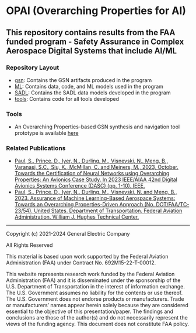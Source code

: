 # OPAI (Overarching Properties for AI)
## This repository contains results from the FAA funded program - Safety Assurance in Complex Aerospace Digital Systems that include AI/ML

### Repository Layout
- [gsn](https://github.com/ge-high-assurance/OPAI/tree/main/gsn): Contains the GSN artifacts produced in the program
- [ML](https://github.com/ge-high-assurance/OPAI/tree/main/ML): Contains data, code, and ML models used in the program
- [SADL](https://github.com/ge-high-assurance/OPAI/tree/main/SADL): Contains the SADL data models developed in the program
- [tools](https://github.com/ge-high-assurance/OPAI/tree/main/tools): Contains code for all tools developed

### Tools
- An Overarching Properties-based GSN synthesis and navigation tool prototype is available [here](https://github.com/ge-high-assurance/OPAI/releases/tag/gsn_v1) 


### Related Publications
- [Paul, S., Prince, D., Iyer, N., Durling, M., Visnevski, N., Meng, B., Varanasi, S.C., Siu, K., McMillan, C. and Meiners, M., 2023, October. Towards the Certification of Neural Networks using Overarching Properties: An Avionics Case Study. In 2023 IEEE/AIAA 42nd Digital Avionics Systems Conference (DASC) (pp. 1-10). IEEE.](https://ieeexplore.ieee.org/abstract/document/10311280)
- [Paul, S., Prince, D., Iyer, N., Durling, M., Visnevski, N. and Meng, B., 2023. Assurance of Machine Learning-Based Aerospace Systems: Towards an Overarching Properties-Driven Approach (No. DOT/FAA/TC-23/54). United States. Department of Transportation. Federal Aviation Administration. William J. Hughes Technical Center.](https://rosap.ntl.bts.gov/view/dot/68923)



<hr>
Copyright (c) 2021-2024 General Electric Company

All Rights Reserved

This material is based upon work supported by the Federal Aviation Administration (FAA) under Contract No. 692M15-22-T-00012.

This website represents research work funded by the Federal Aviation Administration (FAA) and it is disseminated under the sponsorship of the U.S. Department of Transportation in the interest of information exchange. The U.S. Government assumes no liability for the contents or use thereof. The U.S. Government does not endorse products or manufacturers. Trade or manufacturers’ names appear herein solely because they are considered essential to the objective of this presentation/paper. The findings and conclusions are those of the author(s) and do not necessarily represent the views of the funding agency. This document does not constitute FAA policy.
